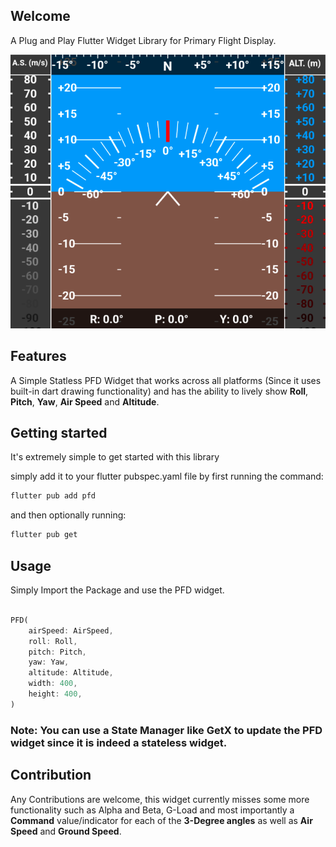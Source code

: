 ## Welcome 

A Plug and Play Flutter Widget Library for Primary Flight Display.

![Image](images/pfd.png "PFD")

## Features

A Simple Statless PFD Widget that works across all platforms (Since it uses built-in dart drawing functionality) and has the ability to lively show **Roll**, **Pitch**, **Yaw**, **Air Speed** and **Altitude**.


## Getting started

It's extremely simple to get started with this library

simply add it to your flutter pubspec.yaml file by first running the command:

```bash
flutter pub add pfd
```

and then optionally running:

```bash
flutter pub get
```

## Usage

Simply Import the Package and use the PFD widget.

```dart

PFD(
    airSpeed: AirSpeed,
    roll: Roll,
    pitch: Pitch,
    yaw: Yaw,
    altitude: Altitude,
    width: 400,
    height: 400,
)
```

### Note: You can use a State Manager like GetX to update the PFD widget since it is indeed a stateless widget.

## Contribution

Any Contributions are welcome, this widget currently misses some more functionality such as Alpha and Beta, G-Load and most importantly a **Command** value/indicator for each of the **3-Degree angles** as well as **Air Speed** and **Ground Speed**.

